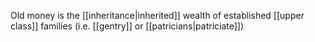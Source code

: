 Old money is the [[inheritance|inherited]] wealth of established [[upper class]] families (i.e. [[gentry]] or [[patricians|patriciate]])